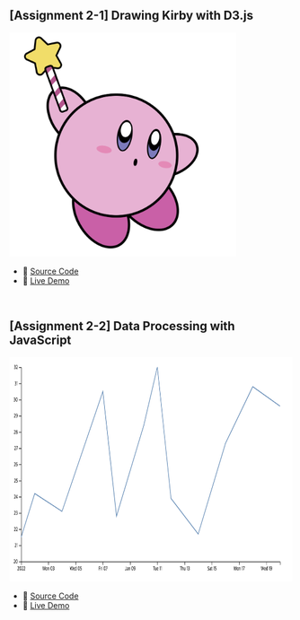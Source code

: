 ## [Assignment 2-1] Drawing Kirby with D3.js
<img src = "assignment_2/1-1/image.png" height="400"/>

* 🧾 [Source Code](https://github.com/hoonably/information-visualization/tree/main/assignment_2/1-1/)
* 📌 [Live Demo](https://hoonably.github.io/information-visualization/assignment_2/1-1/assignment1-1)

<br>

## [Assignment 2-2] Data Processing with JavaScript
<img src="assignment_2/1-2/image.png" height="400"/>

* 🧾 [Source Code](https://github.com/hoonably/information-visualization/tree/main/assignment_2/1-2/)
* 📌 [Live Demo](https://hoonably.github.io/information-visualization/assignment_2/1-2/assignment1-2)
